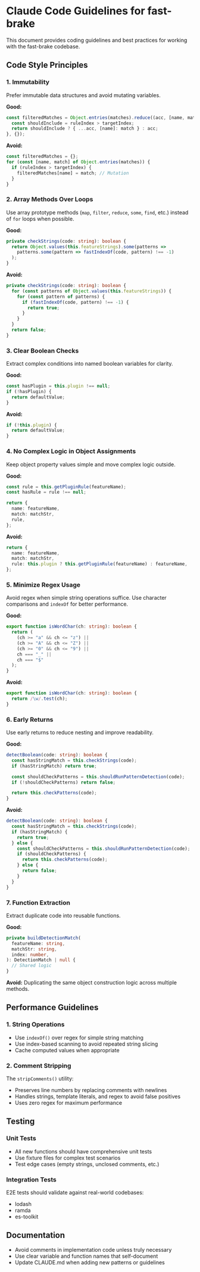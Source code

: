 # Claude Code Guidelines for fast-brake

This document provides coding guidelines and best practices for working with the fast-brake codebase.

## Code Style Principles

### 1. Immutability

Prefer immutable data structures and avoid mutating variables.

**Good:**
```typescript
const filteredMatches = Object.entries(matches).reduce((acc, [name, match]) => {
  const shouldInclude = ruleIndex > targetIndex;
  return shouldInclude ? { ...acc, [name]: match } : acc;
}, {});
```

**Avoid:**
```typescript
const filteredMatches = {};
for (const [name, match] of Object.entries(matches)) {
  if (ruleIndex > targetIndex) {
    filteredMatches[name] = match; // Mutation
  }
}
```

### 2. Array Methods Over Loops

Use array prototype methods (`map`, `filter`, `reduce`, `some`, `find`, etc.) instead of `for` loops when possible.

**Good:**
```typescript
private checkStrings(code: string): boolean {
  return Object.values(this.featureStrings).some(patterns =>
    patterns.some(pattern => fastIndexOf(code, pattern) !== -1)
  );
}
```

**Avoid:**
```typescript
private checkStrings(code: string): boolean {
  for (const patterns of Object.values(this.featureStrings)) {
    for (const pattern of patterns) {
      if (fastIndexOf(code, pattern) !== -1) {
        return true;
      }
    }
  }
  return false;
}
```

### 3. Clear Boolean Checks

Extract complex conditions into named boolean variables for clarity.

**Good:**
```typescript
const hasPlugin = this.plugin !== null;
if (!hasPlugin) {
  return defaultValue;
}
```

**Avoid:**
```typescript
if (!this.plugin) {
  return defaultValue;
}
```

### 4. No Complex Logic in Object Assignments

Keep object property values simple and move complex logic outside.

**Good:**
```typescript
const rule = this.getPluginRule(featureName);
const hasRule = rule !== null;

return {
  name: featureName,
  match: matchStr,
  rule,
};
```

**Avoid:**
```typescript
return {
  name: featureName,
  match: matchStr,
  rule: this.plugin ? this.getPluginRule(featureName) : featureName,
};
```

### 5. Minimize Regex Usage

Avoid regex when simple string operations suffice. Use character comparisons and `indexOf` for better performance.

**Good:**
```typescript
export function isWordChar(ch: string): boolean {
  return (
    (ch >= "a" && ch <= "z") ||
    (ch >= "A" && ch <= "Z") ||
    (ch >= "0" && ch <= "9") ||
    ch === "_" ||
    ch === "$"
  );
}
```

**Avoid:**
```typescript
export function isWordChar(ch: string): boolean {
  return /\w/.test(ch);
}
```

### 6. Early Returns

Use early returns to reduce nesting and improve readability.

**Good:**
```typescript
detectBoolean(code: string): boolean {
  const hasStringMatch = this.checkStrings(code);
  if (hasStringMatch) return true;

  const shouldCheckPatterns = this.shouldRunPatternDetection(code);
  if (!shouldCheckPatterns) return false;

  return this.checkPatterns(code);
}
```

**Avoid:**
```typescript
detectBoolean(code: string): boolean {
  const hasStringMatch = this.checkStrings(code);
  if (hasStringMatch) {
    return true;
  } else {
    const shouldCheckPatterns = this.shouldRunPatternDetection(code);
    if (shouldCheckPatterns) {
      return this.checkPatterns(code);
    } else {
      return false;
    }
  }
}
```

### 7. Function Extraction

Extract duplicate code into reusable functions.

**Good:**
```typescript
private buildDetectionMatch(
  featureName: string,
  matchStr: string,
  index: number,
): DetectionMatch | null {
  // Shared logic
}
```

**Avoid:**
Duplicating the same object construction logic across multiple methods.

## Performance Guidelines

### 1. String Operations

- Use `indexOf()` over regex for simple string matching
- Use index-based scanning to avoid repeated string slicing
- Cache computed values when appropriate

### 2. Comment Stripping

The `stripComments()` utility:
- Preserves line numbers by replacing comments with newlines
- Handles strings, template literals, and regex to avoid false positives
- Uses zero regex for maximum performance

## Testing

### Unit Tests

- All new functions should have comprehensive unit tests
- Use fixture files for complex test scenarios
- Test edge cases (empty strings, unclosed comments, etc.)

### Integration Tests

E2E tests should validate against real-world codebases:
- lodash
- ramda
- es-toolkit

## Documentation

- Avoid comments in implementation code unless truly necessary
- Use clear variable and function names that self-document
- Update CLAUDE.md when adding new patterns or guidelines
